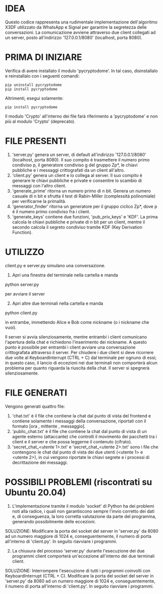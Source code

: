 
# IDEA

Questo codice rappresenta una rudimentale implementazione dell'algoritmo X3DF utilizzato da WhatsApp e Signal per garantire la segretezza delle conversazioni. La comunicazione avviene attraverso due client collegati ad un server, posto all'indirizzo '127.0.0.1/8080' (localhost, porta 8080). 

# PRIMA DI INIZIARE

Verifica di avere installato il modulo 'pycryptodome'. In tal caso, disinstallalo e reinstallalo con i seguenti comandi:
```
pip uninstall pycryptodome
pip install pycryptodome

```

Altrimenti, esegui solamente:
```
pip install pycryptodome

```
Il modulo 'Crypto' all'interno dei file farà riferimento a 'pycryptodome' e non più al modulo 'Crypto' (deprecato).
# FILE PRESENTI

1) 'server.py' genera un server, di default all'indirizzo '127.0.0.1/8080' (localhost, porta 8080). Il suo compito è trasmettere il numero primo condiviso p, il generatore condiviso g del gruppo Zp*, le chiavi pubbliche e i messaggi crittografati da un client all'altro.
2) 'client.py' genera un client e lo collega al server. Il suo compito è generare le chiavi pubbliche e private e consentire lo scambio di messaggi con l'altro client.
3) 'generate_prime' ritorna un numero primo di n bit. Genera un numero casuale di n bit e sfrutta il test di Rabin-Miller (complessità polinomiale) per verificarne la primalità.
5) 'generator_finder' ritorna un generatore per il gruppo ciclico Zp*, dove p è il numero primo condiviso fra i client.
6) 'generate_keys' contiene due funzioni, 'pub_priv_keys' e 'KDF'. La prima calcola le chiavi pubbliche e private di n bit per un client, mentre il secondo calcola il segreto condiviso tramite KDF (Key Derivation Function).

# UTILIZZO

client.py e server.py simulano una conversazione.

1) Apri una finestra del terminale nella cartella e manda 

python server.py

per avviare il server

2) Apri altre due terminali nella cartella e manda

python client.py

in entrambe, immettendo Alice e Bob come nickname (o i nickname che vuoi).

Il server si avvia silenziosamente, mentre entrambi i client comunicano l'apertura della chat e richiedono l'inserimento dei nickname.
A questo punto è possibile per entrambi i client avviare una conversazione crittografata attraverso il server.
Per chiudere i due client si deve ricorrere due volte al KeyboardInterrupt (CTRL + C) dal terminale per ognuno di essi; in questo caso, il lancio di eccezioni nei due terminali non comporterà alcun problema per quanto riguarda la riuscita della chat.
Il server si spegnerà silenziosamente.

# FILE GENERATI

Vengono generati quattro file:

1) 'chat.txt' è il file che contiene la chat dal punto di vista del frontend e contiene solamente i messaggi della conversazione, riportati con il formato [ora , mittente , messaggio].
2) 'public_chat.txt' è il file che contiene la chat dal punto di vista di un agente esterno (attaccante) che controlli il movimento dei pacchetti tra i client e il server e che possa leggerne il contenuto (cifrato).
3) 'secret_chat_<utente 1>.txt' e 'secret_chat_<utente 2>.txt' sono i file che contengono le chat dal punto di vista dei due utenti (<utente 1> e <utente 2>), in cui vengono riportate le chiavi segrete e i processi di decrittazione dei messaggi. 

# POSSIBILI PROBLEMI (riscontrati su Ubuntu 20.04)

1) L'implementazione tramite il modulo 'socket' di Python ha dei problemi noti alla radice, i quali non garantiscono sempre l'invio corretto dei dati e, di conseguenza, la loro corretta valutazione da parte del programma, generando possibilmente delle eccezioni.

SOLUZIONE: Modificare la porta del socket del server in 'server.py' da 8080 ad un numero maggiore di 1024 e, conseguentemente, il numero di porta all'interno di 'client.py'. In seguito riavviare i programmi.

2) La chiusura del processo 'server.py' durante l'esecuzione dei due programmi client comporterà un'eccezione all'interno dei due terminali client. 

SOLUZIONE: Interrompere l'esecuzione di tutti i programmi coinvolti con KeyboardInterrupt (CTRL + C). Modificare la porta del socket del server in 'server.py' da 8080 ad un numero maggiore di 1024 e, conseguentemente, il numero di porta all'interno di 'client.py'. In seguito riavviare i programmi.



